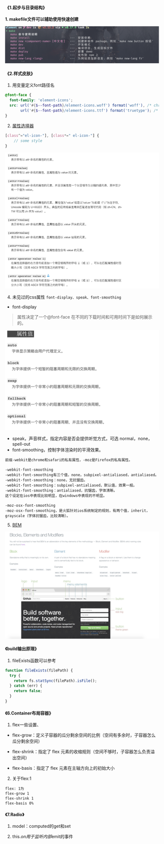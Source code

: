 #### 《1.起步与目录结构》

**1. makefile文件可以辅助使用快速创建**

![image-20200906164749798](https://raw.githubusercontent.com/Charming2015/picture-hosting/master/img/20200915184321.png)



#### 《2.样式皮肤》

1. 用变量定义font路径名

```scss
@font-face {
  font-family: 'element-icons';
  src: url('#{$--font-path}/element-icons.woff') format('woff'), /* chrome, firefox */
       url('#{$--font-path}/element-icons.ttf') format('truetype'); /* chrome, firefox, opera, Safari, Android, iOS 4.2+*/
}
```

2. [属性选择器](https://developer.mozilla.org/zh-CN/docs/Web/CSS/Attribute_selectors)

```scss
[class^="el-icon-"], [class*=" el-icon-"] {
	// some style
}
```

![image-20200906175918147](https://raw.githubusercontent.com/Charming2015/picture-hosting/master/img/20200915184322.png)

4. 未见过的css属性 `font-display、speak、font-smoothing`

- font-display

> 属性决定了一个@font-face 在不同的下载时间和可用时间下是如何展示的。

![image-20200906182038719](https://raw.githubusercontent.com/Charming2015/picture-hosting/master/img/20200915184323.png)

- speak，声音样式，指定内容是否会提供听觉方式，可选 normal，none，spell-out
- font-smoothing，控制字体渲染时的平滑效果。

```
前缀-webkit是chrome和safari的私有属性，-moz是Firefox的私有属性。

-webkit-font-smoothing
-webkit-font-smoothing有三个值，none，subpixel-antialiased，antialiased。
-webkit-font-smoothing：none，无抗锯齿。
-webkit-font-smoothing：subpixel-antialiased，默认值，效果一般。
-webkit-font-smoothing：antialiased，抗锯齿，字体清晰。
这个设定在ios中表现比较明显，在windows中表现的不明显。

-moz-osx-font-smoothing
-moz-osx-font-smoothing，是火狐针对ios系统制定的规则，有两个值，inherit，grayscale（字体抗锯齿，比较清晰）。
```

5. [BEM](http://getbem.com/introduction/)

![image-20200907211616727](https://raw.githubusercontent.com/Charming2015/picture-hosting/master/img/20200915184324.png)



#### 《build输出原理》

1. fileExists函数可以参考

```javascript
function fileExists(filePath) {
  try {
    return fs.statSync(filePath).isFile();
  } catch (err) {
    return false;
  }
}
```



#### 《6.Container布局容器》

1. flex一些设置、

- flex-grow：定义子容器的瓜分剩余空间的比例（空间有多余时，子容器怎么瓜分剩余空间）

- flex-shrink：指定了 flex 元素的收缩规则（空间不够时，子容器怎么负责溢出空间）

- flex-basis：指定了 flex 元素在主轴方向上的初始大小



2. 关于flex:1

```
flex: 1为
flex-grow 1 
flex-shrink 1
flex-basis 0%
```



#### 《7.Radio》

1. model：computed的get和set

2. this.$on用于监听内部$emit的事件